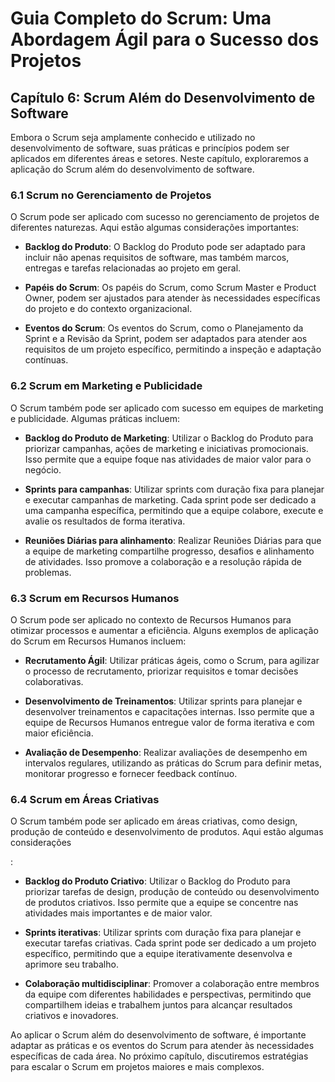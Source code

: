 # Guia Completo do Scrum: Uma Abordagem Ágil para o Sucesso dos Projetos

## Capítulo 6: Scrum Além do Desenvolvimento de Software

Embora o Scrum seja amplamente conhecido e utilizado no desenvolvimento de software, suas práticas e princípios podem ser aplicados em diferentes áreas e setores. Neste capítulo, exploraremos a aplicação do Scrum além do desenvolvimento de software.

### 6.1 Scrum no Gerenciamento de Projetos

O Scrum pode ser aplicado com sucesso no gerenciamento de projetos de diferentes naturezas. Aqui estão algumas considerações importantes:

- **Backlog do Produto**: O Backlog do Produto pode ser adaptado para incluir não apenas requisitos de software, mas também marcos, entregas e tarefas relacionadas ao projeto em geral.

- **Papéis do Scrum**: Os papéis do Scrum, como Scrum Master e Product Owner, podem ser ajustados para atender às necessidades específicas do projeto e do contexto organizacional.

- **Eventos do Scrum**: Os eventos do Scrum, como o Planejamento da Sprint e a Revisão da Sprint, podem ser adaptados para atender aos requisitos de um projeto específico, permitindo a inspeção e adaptação contínuas.

### 6.2 Scrum em Marketing e Publicidade

O Scrum também pode ser aplicado com sucesso em equipes de marketing e publicidade. Algumas práticas incluem:

- **Backlog do Produto de Marketing**: Utilizar o Backlog do Produto para priorizar campanhas, ações de marketing e iniciativas promocionais. Isso permite que a equipe foque nas atividades de maior valor para o negócio.

- **Sprints para campanhas**: Utilizar sprints com duração fixa para planejar e executar campanhas de marketing. Cada sprint pode ser dedicado a uma campanha específica, permitindo que a equipe colabore, execute e avalie os resultados de forma iterativa.

- **Reuniões Diárias para alinhamento**: Realizar Reuniões Diárias para que a equipe de marketing compartilhe progresso, desafios e alinhamento de atividades. Isso promove a colaboração e a resolução rápida de problemas.

### 6.3 Scrum em Recursos Humanos

O Scrum pode ser aplicado no contexto de Recursos Humanos para otimizar processos e aumentar a eficiência. Alguns exemplos de aplicação do Scrum em Recursos Humanos incluem:

- **Recrutamento Ágil**: Utilizar práticas ágeis, como o Scrum, para agilizar o processo de recrutamento, priorizar requisitos e tomar decisões colaborativas.

- **Desenvolvimento de Treinamentos**: Utilizar sprints para planejar e desenvolver treinamentos e capacitações internas. Isso permite que a equipe de Recursos Humanos entregue valor de forma iterativa e com maior eficiência.

- **Avaliação de Desempenho**: Realizar avaliações de desempenho em intervalos regulares, utilizando as práticas do Scrum para definir metas, monitorar progresso e fornecer feedback contínuo.

### 6.4 Scrum em Áreas Criativas

O Scrum também pode ser aplicado em áreas criativas, como design, produção de conteúdo e desenvolvimento de produtos. Aqui estão algumas considerações

:

- **Backlog do Produto Criativo**: Utilizar o Backlog do Produto para priorizar tarefas de design, produção de conteúdo ou desenvolvimento de produtos criativos. Isso permite que a equipe se concentre nas atividades mais importantes e de maior valor.

- **Sprints iterativas**: Utilizar sprints com duração fixa para planejar e executar tarefas criativas. Cada sprint pode ser dedicado a um projeto específico, permitindo que a equipe iterativamente desenvolva e aprimore seu trabalho.

- **Colaboração multidisciplinar**: Promover a colaboração entre membros da equipe com diferentes habilidades e perspectivas, permitindo que compartilhem ideias e trabalhem juntos para alcançar resultados criativos e inovadores.

Ao aplicar o Scrum além do desenvolvimento de software, é importante adaptar as práticas e os eventos do Scrum para atender às necessidades específicas de cada área. No próximo capítulo, discutiremos estratégias para escalar o Scrum em projetos maiores e mais complexos.